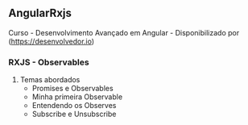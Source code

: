 ## AngularRxjs
Curso - Desenvolvimento Avançado em Angular - Disponibilizado por (https://desenvolvedor.io)

### RXJS - Observables
1. Temas abordados
   - Promises e Observables
   - Minha primeira Observable
   - Entendendo os Observes
   - Subscribe e Unsubscribe

